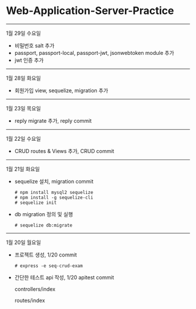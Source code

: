# Web-Application-Server-Practice


-------------------------

1월 29일 수요일

  - 비밀번호 salt 추가
  - passport, passport-local, passport-jwt, jsonwebtoken module 추가
  - jwt 인증 추가

-------------------------

1월 28일 화요일

  - 회원가입 view, sequelize, migration 추가

-------------------------

1월 23일 목요일

  - reply migrate 추가, reply commit

-------------------------

1월 22일 수요일

  - CRUD routes & Views 추가, CRUD commit

-------------------------

1월 21일 화요일

  - sequelize 설치, migration commit
  
        # npm install mysql2 sequelize
        # npm install -g sequelize-cli
        # sequelize init
        
  - db migration 정의 및 실행
  
        # sequelize db:migrate

-------------------------

1월 20일 월요일

  - 프로젝트 생성, 1/20 commit
  
        # express -e seq-crud-exam

  - 간단한 테스트 api 작성, 1/20 apitest commit
  
     controllers/index
     
     routes/index
